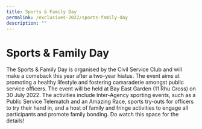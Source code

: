 ```yaml
---
title: Sports & Family Day
permalink: /exclusives-2022/sports-family-day
description: ""
---
```

# Sports & Family Day

The Sports & Family Day is organised by the Civil Service Club and will make a comeback this year after a two-year hiatus. The event aims at promoting a healthy lifestyle and fostering camaraderie amongst public service officers. The event will be held at Bay East Garden (11 Rhu Cross) on 30 July 2022. The activities include Inter-Agency sporting events, such as a Public Service Telematch and an Amazing Race, sports try-outs for officers to try their hand in, and a host of family and fringe activities to engage all participants and promote family bonding. Do watch this space for the details!